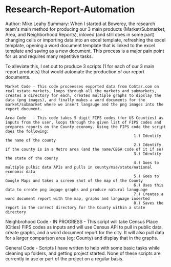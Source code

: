 # Research-Report-Automation
Author: Mike Leahy
Summary: When I started at Bowerey, the research team's main method for producing our 3 main products (Market/Submarket, Area, and Neighborhood Reports), inloved (and still does in some part) changing cells or importing data into an excel template, refreshing the excel template, opening a word document template that is linked to the excel template and saving as a new document.  This process is a major pain point for us and requires many repetitive tasks. 

To alleviate this, I set out to produce 3 scripts (1 for each of our 3 main report products) that would automate the production of our report documents. 

    Market Code - This code proceesses exported data from CoStar.com on real estate markets, loops through all the markets and submarkets, creates a directory for each, creates multiple graphs to dipslay the data (png images), and finally makes a word documents for the market/submarket where we insert langauge and the png images into the report document.
    
    Area Code   - This code takes 5 digit FIPS codes (for US Counties) as inputs from the user, loops through the given list of FIPS codes and prepares reports on the County economy. Using the FIPS code the script does the following:
                                                            1.) Identify the name of the county
                                                            2.) Identify if the county is in a Metro area (and the name/CBSA code of it if so)
                                                            3.) Idenfity the state of the county
                                                            4.) Goes to multiple pulbic data APIs and pulls in county/msa/state/national economic data
                                                            5.) Goes to Google Maps and takes a screen shot of the map of the County
                                                            6.) Uses this data to create png imgage graphs and produce natural lanuguage
                                                            7.) Creates a word document report with the map, graphs and language inserted
                                                            8.) Saves the report in the correct directory for the County within a state directory

Neighbrohood Code - IN PROGRESS - This script will take Census Place (Cities) FIPS codes as inputs and will use Census API to pull in public data, create graphs, and a word document report for the city. It will also pull data for a larger comparison area (eg: County) and display that in the graphs.

General Code - Scripts I have written to help with some basic tasks while cleaning up folders, and getting project started. None of these scripts are currently in use or part of the project on a regular basis.
